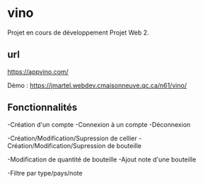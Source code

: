 # vino
Projet en cours de développement Projet Web 2.

## url
https://appvino.com/

Démo : https://jmartel.webdev.cmaisonneuve.qc.ca/n61/vino/

## Fonctionnalités

-Création d'un compte
-Connexion à un compte
-Déconnexion

-Création/Modification/Supression de cellier 
-Création/Modification/Supression de bouteille

-Modification de quantité de bouteille
-Ajout note d'une bouteille

-Filtre par type/pays/note
